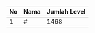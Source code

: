 | No | Nama            | Jumlah Level |
|----|-----------------|--------------|
| 1  | #    |    1468        |
